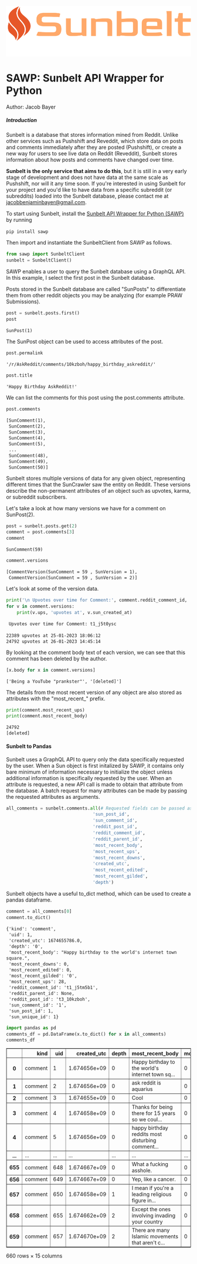 
![Sunbelt](/assets/logo-no-background.png)


# SAWP: Sunbelt API Wrapper for Python
Author: Jacob Bayer

##### Introduction
Sunbelt is a database that stores information mined from Reddit. Unlike other services such as Pushshift and Reveddit, which store data on posts and comments immediately after they are posted (Pushshift), or create a new way for users to see live data on Reddit (Reveddit), Sunbelt stores information about how posts and comments have changed over time. 

**Sunbelt is the only service that aims to do this**, but it is still in a very early stage of development and does not have data at the same scale as Pushshift, nor will it any time soon. If you're interested in using Sunbelt for your project and you'd like to have data from a specific subreddit (or subreddits) loaded into the Sunbelt database, please contact me at jacobbenjaminbayer@gmail.com.

To start using Sunbelt, install the [Sunbelt API Wrapper for Python (SAWP)](https://pypi.org/project/sawp/) by running 

` pip install sawp `

Then import and instantiate the SunbeltClient from SAWP as follows.


```python
from sawp import SunbeltClient
sunbelt = SunbeltClient()
```

SAWP enables a user to query the Sunbelt database using a GraphQL API. In this example, I select the first post in the Sunbelt database.

Posts stored in the Sunbelt database are called "SunPosts" to differentiate them from other reddit objects you may be analyzing (for example PRAW Submissions).


```python
post = sunbelt.posts.first()
post
```




    SunPost(1)



The SunPost object can be used to access attributes of the post.



```python
post.permalink
```




    '/r/AskReddit/comments/10kzboh/happy_birthday_askreddit/'




```python
post.title
```




    'Happy Birthday AskReddit!'



We can list the comments for this post using the post.comments attribute.


```python
post.comments
```




    [SunComment(1),
     SunComment(2),
     SunComment(3),
     SunComment(4),
     SunComment(5),
     ...
     SunComment(48),
     SunComment(49),
     SunComment(50)]



Sunbelt stores multiple versions of data for any given object, representing different times that the SunCrawler saw the entity on Reddit. These versions describe the non-permanent attributes of an object such as upvotes, karma, or subreddit subscribers.

Let's take a look at how many versions we have for a comment on SunPost(2).


```python
post = sunbelt.posts.get(2)
comment = post.comments[3]
comment
```




    SunComment(59)




```python
comment.versions
```




    [CommentVersion(SunComment = 59 , SunVersion = 1),
     CommentVersion(SunComment = 59 , SunVersion = 2)]



Let's look at some of the version data.


```python
print('\n Upvotes over time for Comment:', comment.reddit_comment_id, '\n') #, '\n Posted in r/', post.subreddit.display_name, '\n')
for v in comment.versions:
    print(v.ups, 'upvotes at', v.sun_created_at)
```

    
     Upvotes over time for Comment: t1_j5t0ysc 
    
    22389 upvotes at 25-01-2023 18:06:12
    24792 upvotes at 26-01-2023 14:45:14


By looking at the comment body text of each version, we can see that this comment has been deleted by the author.


```python
[x.body for x in comment.versions]
```




    ['Being a YouTube "prankster"', '[deleted]']



The details from the most recent version of any object are also stored as attributes with the "most_recent_" prefix.


```python
print(comment.most_recent_ups)
print(comment.most_recent_body)
```

    24792
    [deleted]


#### Sunbelt to Pandas

Sunbelt uses a GraphQL API to query only the data specifically requested by the user. When a Sun object is first initalized by SAWP, it contains only bare minimum of information necessary to initialize the object unless additional information is specifically requested by the user. When an attribute is requested, a new API call is made to obtain that attribute from the database. A batch request for many attributes can be made by passing the requested attributes as arguments.


```python
all_comments = sunbelt.comments.all(# Requested fields can be passed as args
                                 'sun_post_id',
                                 'sun_comment_id',
                                 'reddit_post_id',
                                 'reddit_comment_id',
                                 'reddit_parent_id',
                                 'most_recent_body',
                                 'most_recent_ups',
                                 'most_recent_downs',
                                 'created_utc',
                                 'most_recent_edited',
                                 'most_recent_gilded',
                                 'depth')
```

Sunbelt objects have a useful to_dict method, which can be used to create a pandas dataframe.


```python
comment = all_comments[0]
comment.to_dict()
```




    {'kind': 'comment',
     'uid': 1,
     'created_utc': 1674655786.0,
     'depth': '0',
     'most_recent_body': "Happy birthday to the world's internet town square.",
     'most_recent_downs': 0,
     'most_recent_edited': 0,
     'most_recent_gilded': '0',
     'most_recent_ups': 28,
     'reddit_comment_id': 't1_j5tm5b1',
     'reddit_parent_id': None,
     'reddit_post_id': 't3_10kzboh',
     'sun_comment_id': '1',
     'sun_post_id': 1,
     'sun_unique_id': 1}




```python
import pandas as pd
comments_df = pd.DataFrame(x.to_dict() for x in all_comments)
comments_df
```




<div>
<style scoped>
    .dataframe tbody tr th:only-of-type {
        vertical-align: middle;
    }

    .dataframe tbody tr th {
        vertical-align: top;
    }

    .dataframe thead th {
        text-align: right;
    }
</style>
<table border="1" class="dataframe">
  <thead>
    <tr style="text-align: right;">
      <th></th>
      <th>kind</th>
      <th>uid</th>
      <th>created_utc</th>
      <th>depth</th>
      <th>most_recent_body</th>
      <th>most_recent_downs</th>
      <th>most_recent_edited</th>
      <th>most_recent_gilded</th>
      <th>most_recent_ups</th>
      <th>reddit_comment_id</th>
      <th>reddit_parent_id</th>
      <th>reddit_post_id</th>
      <th>sun_comment_id</th>
      <th>sun_post_id</th>
      <th>sun_unique_id</th>
    </tr>
  </thead>
  <tbody>
    <tr>
      <th>0</th>
      <td>comment</td>
      <td>1</td>
      <td>1.674656e+09</td>
      <td>0</td>
      <td>Happy birthday to the world's internet town sq...</td>
      <td>0</td>
      <td>0</td>
      <td>0</td>
      <td>28</td>
      <td>t1_j5tm5b1</td>
      <td>None</td>
      <td>t3_10kzboh</td>
      <td>1</td>
      <td>1</td>
      <td>1</td>
    </tr>
    <tr>
      <th>1</th>
      <td>comment</td>
      <td>2</td>
      <td>1.674656e+09</td>
      <td>0</td>
      <td>ask reddit is aquarius</td>
      <td>0</td>
      <td>0</td>
      <td>0</td>
      <td>8</td>
      <td>t1_j5tlz13</td>
      <td>None</td>
      <td>t3_10kzboh</td>
      <td>2</td>
      <td>1</td>
      <td>2</td>
    </tr>
    <tr>
      <th>2</th>
      <td>comment</td>
      <td>3</td>
      <td>1.674655e+09</td>
      <td>0</td>
      <td>Cool</td>
      <td>0</td>
      <td>0</td>
      <td>0</td>
      <td>7</td>
      <td>t1_j5tlfri</td>
      <td>None</td>
      <td>t3_10kzboh</td>
      <td>3</td>
      <td>1</td>
      <td>3</td>
    </tr>
    <tr>
      <th>3</th>
      <td>comment</td>
      <td>4</td>
      <td>1.674658e+09</td>
      <td>0</td>
      <td>Thanks for being there for 15 years so we coul...</td>
      <td>0</td>
      <td>0</td>
      <td>0</td>
      <td>8</td>
      <td>t1_j5tq7nj</td>
      <td>None</td>
      <td>t3_10kzboh</td>
      <td>4</td>
      <td>1</td>
      <td>4</td>
    </tr>
    <tr>
      <th>4</th>
      <td>comment</td>
      <td>5</td>
      <td>1.674656e+09</td>
      <td>0</td>
      <td>happy birthday reddits most disturbing comment...</td>
      <td>0</td>
      <td>0</td>
      <td>0</td>
      <td>8</td>
      <td>t1_j5tmm97</td>
      <td>None</td>
      <td>t3_10kzboh</td>
      <td>5</td>
      <td>1</td>
      <td>5</td>
    </tr>
    <tr>
      <th>...</th>
      <td>...</td>
      <td>...</td>
      <td>...</td>
      <td>...</td>
      <td>...</td>
      <td>...</td>
      <td>...</td>
      <td>...</td>
      <td>...</td>
      <td>...</td>
      <td>...</td>
      <td>...</td>
      <td>...</td>
      <td>...</td>
      <td>...</td>
    </tr>
    <tr>
      <th>655</th>
      <td>comment</td>
      <td>648</td>
      <td>1.674667e+09</td>
      <td>0</td>
      <td>What a fucking asshole.</td>
      <td>0</td>
      <td>0</td>
      <td>0</td>
      <td>1</td>
      <td>t1_j5udej5</td>
      <td>None</td>
      <td>t3_10kzjx3</td>
      <td>648</td>
      <td>15</td>
      <td>648</td>
    </tr>
    <tr>
      <th>656</th>
      <td>comment</td>
      <td>649</td>
      <td>1.674667e+09</td>
      <td>0</td>
      <td>Yep, like a cancer.</td>
      <td>0</td>
      <td>0</td>
      <td>0</td>
      <td>1</td>
      <td>t1_j5uf640</td>
      <td>None</td>
      <td>t3_10kzjx3</td>
      <td>649</td>
      <td>15</td>
      <td>649</td>
    </tr>
    <tr>
      <th>657</th>
      <td>comment</td>
      <td>650</td>
      <td>1.674658e+09</td>
      <td>1</td>
      <td>I mean if you're a leading religious figure in...</td>
      <td>0</td>
      <td>0</td>
      <td>0</td>
      <td>39</td>
      <td>t1_j5tselp</td>
      <td>None</td>
      <td>t3_10kzjx3</td>
      <td>650</td>
      <td>15</td>
      <td>650</td>
    </tr>
    <tr>
      <th>658</th>
      <td>comment</td>
      <td>655</td>
      <td>1.674662e+09</td>
      <td>2</td>
      <td>Except the ones involving invading your country</td>
      <td>0</td>
      <td>0</td>
      <td>0</td>
      <td>11</td>
      <td>t1_j5u073l</td>
      <td>None</td>
      <td>t3_10kzjx3</td>
      <td>655</td>
      <td>15</td>
      <td>655</td>
    </tr>
    <tr>
      <th>659</th>
      <td>comment</td>
      <td>657</td>
      <td>1.674670e+09</td>
      <td>2</td>
      <td>There are many Islamic movements that aren't c...</td>
      <td>0</td>
      <td>0</td>
      <td>0</td>
      <td>1</td>
      <td>t1_j5unxzh</td>
      <td>None</td>
      <td>t3_10kzjx3</td>
      <td>657</td>
      <td>15</td>
      <td>657</td>
    </tr>
  </tbody>
</table>
<p>660 rows × 15 columns</p>
</div>

